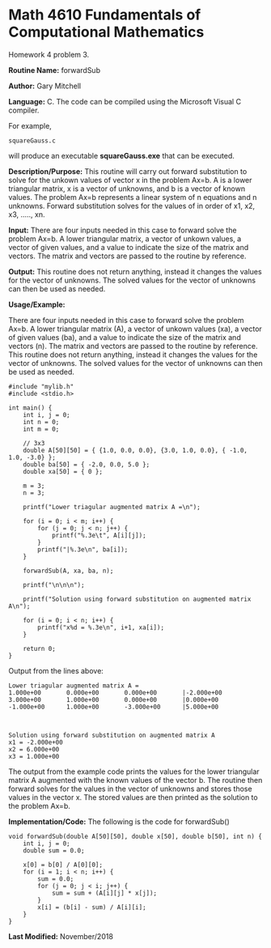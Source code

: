 # Math 4610 Fundamentals of Computational Mathematics
Homework 4 problem 3.

**Routine Name:**           forwardSub

**Author:** Gary Mitchell

**Language:** C. The code can be compiled using the Microsoft Visual C compiler.

For example,

    squareGauss.c

will produce an executable **squareGauss.exe** that can be executed.

**Description/Purpose:** This routine will carry out forward substitution to solve for the unkown values of vector x in the problem Ax=b. A is a lower triangular matrix, x is a vector of unknowns, and b is a vector of known values. The problem Ax=b represents a linear system of n equations and n unknowns. Forward substitution solves for the values of in order of x1, x2, x3, ....., xn.

**Input:** There are four inputs needed in this case to forward solve the problem Ax=b. A lower triangular matrix, a vector of unkown values, a vector of given values, and a value to indicate the size of the matrix and vectors. The matrix and vectors are passed to the routine by reference.

**Output:** This routine does not return anything, instead it changes the values for the vector of unknowns. The solved values for the vector of unknowns can then be used as needed.

**Usage/Example:**

There are four inputs needed in this case to forward solve the problem Ax=b. A lower triangular matrix (A), a vector of unkown values (xa), a vector of given values (ba), and a value to indicate the size of the matrix and vectors (n). The matrix and vectors are passed to the routine by reference. This routine does not return anything, instead it changes the values for the vector of unknowns. The solved values for the vector of unknowns can then be used as needed.

    #include "mylib.h"
    #include <stdio.h>

    int main() {
        int i, j = 0;
        int n = 0;
        int m = 0;

        // 3x3
        double A[50][50] = { {1.0, 0.0, 0.0}, {3.0, 1.0, 0.0}, { -1.0, 1.0, -3.0} };
        double ba[50] = { -2.0, 0.0, 5.0 }; 
        double xa[50] = { 0 };

        m = 3;
        n = 3;

        printf("Lower triagular augmented matrix A =\n");

        for (i = 0; i < m; i++) {
            for (j = 0; j < n; j++) {
                printf("%.3e\t", A[i][j]);
            }
            printf("|%.3e\n", ba[i]);
        }

        forwardSub(A, xa, ba, n);

        printf("\n\n\n");

        printf("Solution using forward substitution on augmented matrix A\n");

        for (i = 0; i < n; i++) {
            printf("x%d = %.3e\n", i+1, xa[i]);
        }

        return 0;
    }

Output from the lines above:

    Lower triagular augmented matrix A =
    1.000e+00       0.000e+00       0.000e+00       |-2.000e+00
    3.000e+00       1.000e+00       0.000e+00       |0.000e+00
    -1.000e+00      1.000e+00       -3.000e+00      |5.000e+00



    Solution using forward substitution on augmented matrix A
    x1 = -2.000e+00
    x2 = 6.000e+00
    x3 = 1.000e+00

The output from the example code prints the values for the lower triangular matrix A augmented with the known values of the vector b. The routine then forward solves for the values in the vector of unknowns and stores those values in the vector x. The stored values are then printed as the solution to the problem Ax=b.

**Implementation/Code:** The following is the code for forwardSub()

    void forwardSub(double A[50][50], double x[50], double b[50], int n) {
        int i, j = 0;
        double sum = 0.0;

        x[0] = b[0] / A[0][0];
        for (i = 1; i < n; i++) {
            sum = 0.0;
            for (j = 0; j < i; j++) {
                sum = sum + (A[i][j] * x[j]);
            }
            x[i] = (b[i] - sum) / A[i][i];
        }
    }

**Last Modified:** November/2018
